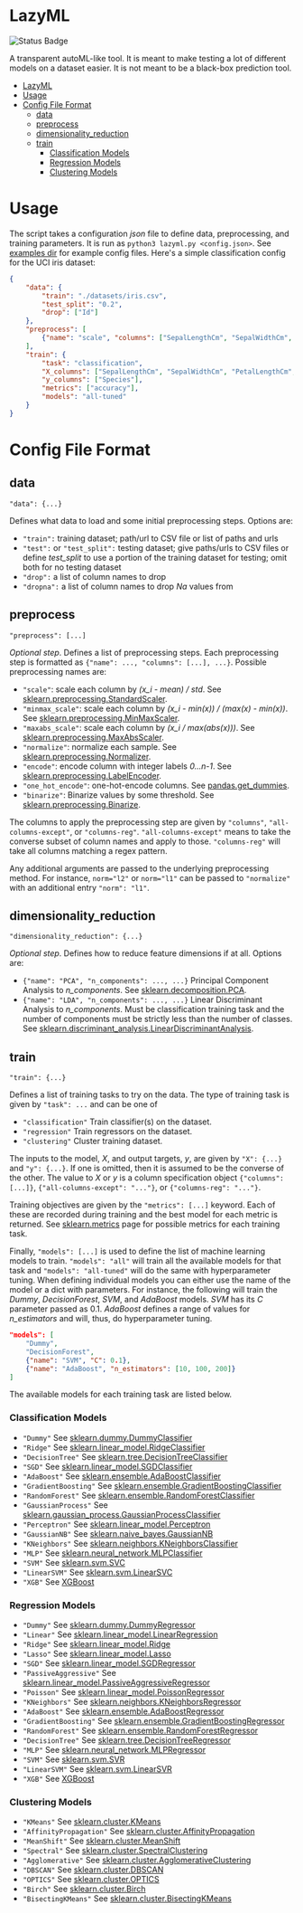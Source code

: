 # LazyML

![Status Badge](https://github.com/Dando18/lazyml/actions/workflows/lazyml-test.yml/badge.svg)

A transparent autoML-like tool.
It is meant to make testing a lot of different models on a dataset easier.
It is not meant to be a black-box prediction tool.

- [LazyML](#lazyml)
- [Usage](#usage)
- [Config File Format](#config-file-format)
  - [data](#data)
  - [preprocess](#preprocess)
  - [dimensionality\_reduction](#dimensionality_reduction)
  - [train](#train)
    - [Classification Models](#classification-models)
    - [Regression Models](#regression-models)
    - [Clustering Models](#clustering-models)

# Usage
The script takes a configuration _json_ file to define data, preprocessing,
and training parameters.
It is run as `python3 lazyml.py <config.json>`.
See [examples dir](examples/) for example config files.
Here's a simple classification config for the UCI iris dataset:

```json
{
    "data": {
        "train": "./datasets/iris.csv",
        "test_split": "0.2",
        "drop": ["Id"]
    },
    "preprocess": [
        {"name": "scale", "columns": ["SepalLengthCm", "SepalWidthCm", "PetalLengthCm", "PetalWidthCm"]}
    ],
    "train": {
        "task": "classification",
        "X_columns": ["SepalLengthCm", "SepalWidthCm", "PetalLengthCm", "PetalWidthCm"],
        "y_columns": ["Species"],
        "metrics": ["accuracy"],
        "models": "all-tuned"
    }
}
```

# Config File Format

## data
`"data": {...}`

Defines what data to load and some initial preprocessing steps. Options are:

- `"train":` training dataset; path/url to CSV file or list of paths and urls
- `"test":` or `"test_split":` testing dataset; give paths/urls to CSV files or define _test\_split_ to use a portion of the training dataset for testing; omit both for no testing dataset
- `"drop":` a list of column names to drop
- `"dropna":` a list of column names to drop _Na_ values from

## preprocess
`"preprocess": [...]`

_Optional step_.
Defines a list of preprocessing steps. 
Each preprocessing step is formatted as `{"name": ..., "columns": [...], ...}`.
Possible preprocessing names are:

- `"scale"`: scale each column by _(x\_i - mean) / std_. See [sklearn.preprocessing.StandardScaler](https://scikit-learn.org/stable/modules/generated/sklearn.preprocessing.StandardScaler.html).
- `"minmax_scale"`: scale each column by _(x\_i - min(x)) / (max(x) - min(x))_. See [sklearn.preprocessing.MinMaxScaler](https://scikit-learn.org/stable/modules/generated/sklearn.preprocessing.MinMaxScaler.html).
- `"maxabs_scale"`: scale each column by _(x\_i / max(abs(x)))_. See [sklearn.preprocessing.MaxAbsScaler](https://scikit-learn.org/stable/modules/generated/sklearn.preprocessing.MaxAbsScaler.html).
- `"normalize"`: normalize each sample. See [sklearn.preprocessing.Normalizer](https://scikit-learn.org/stable/modules/generated/sklearn.preprocessing.Normalizer.html).
- `"encode"`: encode column with integer labels _0...n-1_. See [sklearn.preprocessing.LabelEncoder](https://scikit-learn.org/stable/modules/generated/sklearn.preprocessing.LabelEncoder.html).
- `"one_hot_encode"`: one-hot-encode columns. See [pandas.get_dummies](https://pandas.pydata.org/docs/reference/api/pandas.get_dummies.html).
- `"binarize"`: Binarize values by some threshold. See [sklearn.preprocessing.Binarize](https://scikit-learn.org/stable/modules/generated/sklearn.preprocessing.Binarize.html).

The columns to apply the preprocessing step are given by `"columns"`, `"all-columns-except"`, or `"columns-reg"`. `"all-columns-except"` means to take the converse subset of column names and apply to those. `"columns-reg"` will take all columns matching a regex pattern.

Any additional arguments are passed to the underlying preprocessing method. For instance, `norm="l2"` or `norm="l1"` can be passed to `"normalize"` with an additional entry `"norm": "l1"`.

## dimensionality_reduction
`"dimensionality_reduction": {...}`

_Optional step_. Defines how to reduce feature dimensions if at all. Options are:

- `{"name": "PCA", "n_components": ..., ...}` Principal Component Analysis to _n\_components_. See [sklearn.decomposition.PCA](https://scikit-learn.org/stable/modules/generated/sklearn.decomposition.PCA.html).
- `{"name": "LDA", "n_components": ..., ...}` Linear Discriminant Analysis to _n\_components_. Must be classification training task and the number of components must be strictly less than the number of classes. See [sklearn.discriminant_analysis.LinearDiscriminantAnalysis](https://scikit-learn.org/stable/modules/generated/sklearn.discriminant_analysis.LinearDiscriminantAnalysis.html).

## train
`"train": {...}`

Defines a list of training tasks to try on the data. 
The type of training task is given by `"task": ...` and can be one of

- `"classification"`  Train classifier(s) on the dataset.
- `"regression"` Train regressors on the dataset.
- `"clustering"` Cluster training dataset.

The inputs to the model, _X_, and output targets, _y_, are given by `"X": {...}` and `"y": {...}`. If one is omitted, then it is assumed to be the converse of the other. The value to _X_ or _y_ is a column specification object `{"columns": [...]}`, `{"all-columns-except": "..."}`, or 
`{"columns-reg": "..."}`.

Training objectives are given by the `"metrics": [...]` keyword.
Each of these are recorded during training and the best model for
each metric is returned. See [sklearn.metrics](https://scikit-learn.org/stable/modules/model_evaluation.html#common-cases-predefined-values) page for possible metrics for each training task.

Finally, `"models": [...]` is used to define the list of machine learning models to train. `"models": "all"` will train all the available models for that task and `"models": "all-tuned"` will do the same with hyperparameter tuning.
When defining individual models you can either use the name of the model or a dict with parameters. For instance, the following will train the _Dummy_, _DecisionForest_, _SVM_, and _AdaBoost_ models. _SVM_ has its _C_ parameter passed as 0.1. _AdaBoost_ defines a range of values for _n\_estimators_ and will, thus, do hyperparameter tuning.

```json
"models": [
    "Dummy",
    "DecisionForest",
    {"name": "SVM", "C": 0.1},
    {"name": "AdaBoost", "n_estimators": [10, 100, 200]}
]
```

The available models for each training task are listed below.

### Classification Models

- `"Dummy"` See [sklearn.dummy.DummyClassifier](https://scikit-learn.org/stable/modules/generated/sklearn.dummy.DummyClassifier.html)
- `"Ridge"` See [sklearn.linear_model.RidgeClassifier](https://scikit-learn.org/stable/modules/generated/sklearn.linear_model.RidgeClassifier.html)
- `"DecisionTree"` See [sklearn.tree.DecisionTreeClassifier](https://scikit-learn.org/stable/modules/generated/sklearn.tree.DecisionTreeClassifier.html)
- `"SGD"` See [sklearn.linear_model.SGDClassifier](https://scikit-learn.org/stable/modules/generated/sklearn.linear_model.SGDClassifier.html)
- `"AdaBoost"` See [sklearn.ensemble.AdaBoostClassifier](https://scikit-learn.org/stable/modules/generated/sklearn.ensemble.AdaBoostClassifier.html)
- `"GradientBoosting"` See [sklearn.ensemble.GradientBoostingClassifier](https://scikit-learn.org/stable/modules/generated/sklearn.ensemble.GradientBoostingClassifier.html)
- `"RandomForest"` See [sklearn.ensemble.RandomForestClassifier](https://scikit-learn.org/stable/modules/generated/sklearn.ensemble.RandomForestClassifier.html)
- `"GaussianProcess"` See [sklearn.gaussian_process.GaussianProcessClassifier](https://scikit-learn.org/stable/modules/generated/sklearn.gaussian_process.GaussianProcessClassifier.html)
- `"Perceptron"` See [sklearn.linear_model.Perceptron](https://scikit-learn.org/stable/modules/generated/sklearn.linear_model.Perceptron.html)
- `"GaussianNB"` See [sklearn.naive_bayes.GaussianNB](https://scikit-learn.org/stable/modules/generated/sklearn.naive_bayes.GaussianNB.html)
- `"KNeighbors"` See [sklearn.neighbors.KNeighborsClassifier](https://scikit-learn.org/stable/modules/generated/sklearn.neighbors.KNeighborsClassifier.html)
- `"MLP"` See [sklearn.neural_network.MLPClassifier](https://scikit-learn.org/stable/modules/generated/sklearn.neural_network.MLPClassifier.html)
- `"SVM"` See [sklearn.svm.SVC](https://scikit-learn.org/stable/modules/generated/sklearn.svm.SVC.html)
- `"LinearSVM"` See [sklearn.svm.LinearSVC](https://scikit-learn.org/stable/modules/generated/sklearn.svm.LinearSVC.html)
- `"XGB"` See [XGBoost](https://xgboost.readthedocs.io/en/latest/python/python_api.html#xgboost.XGBClassifier)

### Regression Models

- `"Dummy"` See [sklearn.dummy.DummyRegressor](https://scikit-learn.org/stable/modules/generated/sklearn.dummy.DummyRegressor.html)
- `"Linear"` See [sklearn.linear_model.LinearRegression](https://scikit-learn.org/stable/modules/generated/sklearn.linear_model.LinearRegression.html)
- `"Ridge"` See [sklearn.linear_model.Ridge](https://scikit-learn.org/stable/modules/generated/sklearn.linear_model.Ridge.html)
- `"Lasso"` See [sklearn.linear_model.Lasso](https://scikit-learn.org/stable/modules/generated/sklearn.linear_model.Lasso.html)
- `"SGD"` See [sklearn.linear_model.SGDRegressor](https://scikit-learn.org/stable/modules/generated/sklearn.linear_model.SGDRegressor.html)
- `"PassiveAggressive"` See [sklearn.linear_model.PassiveAggressiveRegressor](https://scikit-learn.org/stable/modules/generated/sklearn.linear_model.PassiveAggressiveRegressor.html)
- `"Poisson"` See [sklearn.linear_model.PoissonRegressor](https://scikit-learn.org/stable/modules/generated/sklearn.linear_model.PoissonRegressor.html)
- `"KNeighbors"` See [sklearn.neighbors.KNeighborsRegressor](https://scikit-learn.org/stable/modules/generated/sklearn.neighbors.KNeighborsRegressor.html)
- `"AdaBoost"` See [sklearn.ensemble.AdaBoostRegressor](https://scikit-learn.org/stable/modules/generated/sklearn.ensemble.AdaBoostRegressor.html)
- `"GradientBoosting"` See [sklearn.ensemble.GradientBoostingRegressor](https://scikit-learn.org/stable/modules/generated/sklearn.ensemble.GradientBoostingRegressor.html)
- `"RandomForest"` See [sklearn.ensemble.RandomForestRegressor](https://scikit-learn.org/stable/modules/generated/sklearn.ensemble.RandomForestRegressor.html)
- `"DecisionTree"` See [sklearn.tree.DecisionTreeRegressor](https://scikit-learn.org/stable/modules/generated/sklearn.tree.DecisionTreeRegressor.html)
- `"MLP"` See [sklearn.neural_network.MLPRegressor](https://scikit-learn.org/stable/modules/generated/sklearn.neural_network.MLPRegressor.html)
- `"SVM"` See [sklearn.svm.SVR](https://scikit-learn.org/stable/modules/generated/sklearn.svm.SVR.html)
- `"LinearSVM"` See [sklearn.svm.LinearSVR](https://scikit-learn.org/stable/modules/generated/sklearn.svm.LinearSVR.html)
- `"XGB"` See [XGBoost](https://xgboost.readthedocs.io/en/latest/python/python_api.html#xgboost.XGBRegressor)


### Clustering Models

- `"KMeans"` See [sklearn.cluster.KMeans](https://scikit-learn.org/stable/modules/generated/sklearn.cluster.KMeans.html)
- `"AffinityPropagation"` See [sklearn.cluster.AffinityPropagation](https://scikit-learn.org/stable/modules/generated/sklearn.cluster.AffinityPropagation.html)
- `"MeanShift"` See [sklearn.cluster.MeanShift](https://scikit-learn.org/stable/modules/generated/sklearn.cluster.MeanShift.html)
- `"Spectral"` See [sklearn.cluster.SpectralClustering](https://scikit-learn.org/stable/modules/generated/sklearn.cluster.SpectralClustering.html)
- `"Agglomerative"` See [sklearn.cluster.AgglomerativeClustering](https://scikit-learn.org/stable/modules/generated/sklearn.cluster.AgglomerativeClustering.html)
- `"DBSCAN"` See [sklearn.cluster.DBSCAN](https://scikit-learn.org/stable/modules/generated/sklearn.cluster.DBSCAN.html)
- `"OPTICS"` See [sklearn.cluster.OPTICS](https://scikit-learn.org/stable/modules/generated/sklearn.cluster.OPTICS.html)
- `"Birch"` See [sklearn.cluster.Birch](https://scikit-learn.org/stable/modules/generated/sklearn.cluster.Birch.html)
- `"BisectingKMeans"` See [sklearn.cluster.BisectingKMeans](https://scikit-learn.org/stable/modules/generated/sklearn.cluster.BisectingKMeans.html)